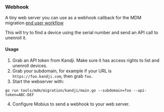 ### Webhook

A tiny web server you can use as a webhook callback for the MDM migration [end user workflow](https://mobiusmdm.com/docs/using-mobius/mdm-migration-guide#end-user-workflow)

This will try to find a device using the serial number and send an API call to unenroll it.

#### Usage

1. Grab an API token from Kandji. Make sure it has access rights to list and unenroll devices.
2. Grab your subdomain, for example if your URL is `https://foo.kandji.com`, then grab `foo`.
3. Start the webserver with:

```
go run tools/mdm/migration/kandji/main.go --subdomain=foo --api-token=ABC-DEF
```

4. Configure Mobius to send a webhook to your web server.
